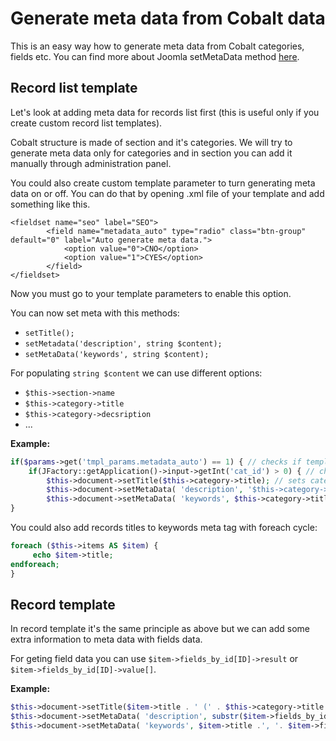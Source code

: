 # Generate meta data from Cobalt data

This is an easy way how to generate meta data from Cobalt categories, fields etc. You can find more about Joomla setMetaData method [here](https://docs.joomla.org/JDocument/setMetaData).

## Record list template

Let's look at adding meta data for records list first (this is useful only if you create custom record list templates). 

Cobalt structure is made of section and it's categories. We will try to generate meta data only for categories and in section you can add it manually through administration panel.

You could also create custom template parameter to turn generating meta data on or off. You can do that by opening .xml file of your template and add something like this.

```
<fieldset name="seo" label="SEO">
		<field name="metadata_auto" type="radio" class="btn-group" default="0" label="Auto generate meta data.">
			<option value="0">CNO</option>
			<option value="1">CYES</option>
		</field>
</fieldset>
```
Now you must go to your template parameters to enable this option.

You can now set meta with this methods:
- `setTitle();`
- `setMetadata('description', string $content);`
- `setMetaData('keywords', string $content);`

For populating `string $content` we can use different options:
- `$this->section->name`
- `$this->category->title`
- `$this->category->decsription`
- ...

**Example:**

```php
if($params->get('tmpl_params.metadata_auto') == 1) { // checks if template parameter is set to yes for creating meta data or not
	if(JFactory::getApplication()->input->getInt('cat_id') > 0) { // checks if it is category and not section
		$this->document->setTitle($this->category->title); // sets category title as meta title 
		$this->document->setMetaData( 'description', '$this->category->description'); // generate meta description from category description. Instead of $this->category->description you could use something like `substr($this->category->description,0,200) . '...'` to limit meta description to 200 characters.
		$this->document->setMetaData( 'keywords', $this->category->title . ', ' . $this->section->name . ', some other custom words');
}
```

You could also add records titles to keywords meta tag with foreach cycle:

```php
foreach ($this->items AS $item) {
     echo $item->title;
endforeach;
}
```

## Record template

In record template it's the same principle as above but we can add some extra information to meta data with fields data.

For geting field data you can use `$item->fields_by_id[ID]->result` or `$item->fields_by_id[ID]->value[]`.

**Example:**

```php
$this->document->setTitle($item->title . ' (' . $this->category->title . ') '); // item title and category title as meta title
$this->document->setMetaData( 'description', substr($item->fields_by_id[ID]->result,0,200) . '...' ); // field data as meta description, you can use data from textarea field or html field here
$this->document->setMetaData( 'keywords', $item->title .', '. $item->fields_by_id[ID]->value['address']['city'] .', '. $this->category->title .', '. $this->section->name); //setting meta keywords, $item->fields_by_id[ID]->value['address']['city'] is getting values from geo field
```
